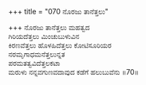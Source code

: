 +++
title = "070 ನೊರಜು ತಾನೆತ್ತಲು"

+++
ನೊರಜು ತಾನೆತ್ತಲು ಮಹತ್ವದ  
ಗಿರಿಯದೆತ್ತಲು ಮಿಂಚುಬುಳುವಿನ  
ಕಿರಣವೆತ್ತಲು ಹೊಳಹಿದೆತ್ತಲು ಕೋಟಿಸೂರಿಯರ  
ನರಮೃಗಾಧಮನೆತ್ತಲುನ್ನತ  
ಪರಮತತ್ವವಿದೆತ್ತಲಕಟಾ  
ಮರುಳು ನನ್ನವಗುಣವದಾವುದ ಕಡೆಗೆ ಹಲುಬುವೆನು      ॥70॥